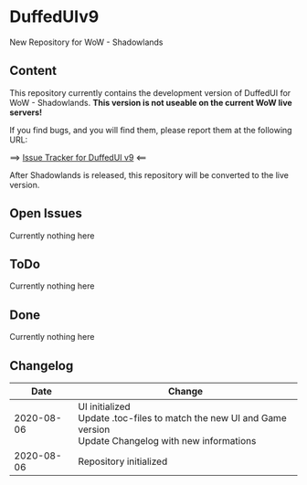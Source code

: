 # DuffedUIv9
New Repository for WoW - Shadowlands

## Content
This repository currently contains the development version of DuffedUI for WoW - Shadowlands. **This version is not useable on the current WoW live servers!**

If you find bugs, and you will find them, please report them at the following URL:

==> [Issue Tracker for DuffedUI v9](https://github.com/liquidbase/DuffedUIv9/issues) <==

After Shadowlands is released, this repository will be converted to the live version.

## Open Issues
Currently nothing here

## ToDo
Currently nothing here

## Done
Currently nothing here

## Changelog
Date | Change
--- | ---
2020-08-06 | UI initialized<br />Update .toc-files to match the new UI and Game version<br />Update Changelog with new informations
2020-08-06 | Repository initialized